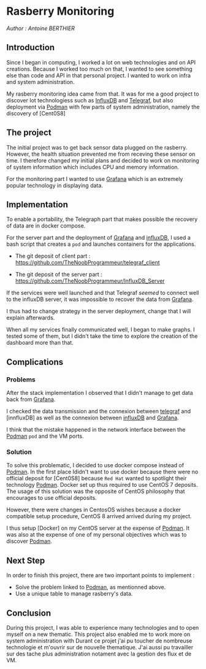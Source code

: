 # Rasberry Monitoring

_Author : Antoine BERTHIER_

[influxdb]: ./iot/Technologies#influx-db
[telegraf]: ./iot/Technologies#telegraf
[podman]: ./iot/Technologies#podman
[centos8]: ./iot/Technologies#cent-os-8
[grafana]: ./iot/Technologies#grafana

## Introduction

Since I began in computing, I worked a lot on web technologies and on API creations. Because I worked too much on that, I wanted to see something else than code and API in that personal project. I wanted to work on infra and system administration.

My rasberry monitoring idea came from that. It was for me a good project to discover Iot technologiess such as [InfluxDB] and [Telegraf], but also deployment via [Podman] with few parts of system administration, namely the discovery of [Cent0S8]

## The project

The initial project was to get back sensor data plugged on the rasberry. However, the health situation prevented me from receving these sensor on time. I therefore changed my initial plans and decided to work on monitoring of system information which includes CPU and memory information.

For the monitoring part I wanted to use [Grafana] which is an extremely popular technology in displaying data.

## Implementation

To enable a portability, the Telegraph part that makes possible the recovery of data are in docker compose.

For the server part and the deployment of [Grafana] and [influxDB], I used a bash script that creates a `pod` and launches containers for the applications.

- The git deposit of client part : https://github.com/TheNoobProgrammeur/telegraf_client

- The git deposit of the server part : https://github.com/TheNoobProgrammeur/InfluxDB_Server

If the services were well launched and that Telegraf _seemed_ to connect well to the influxDB server, it was impossible to recover the data from [Grafana].

I thus had to change strategy in the server deployment, change that I will explain afterwards.

When all my services finally communicated well, I began to make graphs. I tested some of them, but I didn't take the time to explore the creation of the dashboard more than that.

## Complications

### Problems

After the stack implementation I observed that I didn't manage to get data back from [Grafana].

I checked the data transmission and the connexion between [telegraf] and [innfluxDB] as well as the connexion between [influxDB] and [Grafana].

I think that the mistake happened in the network interface between the [Podman] `pod` and the VM ports.

### Solution

To solve this problematic, I decided to use docker compose instead of [Podman]. In the first place Ididn't want to use docker because there were no official deposit for [Cent0S8] because `Red Hat` wanted to spotlight their technology [Podman]. Docker set up thus required to use CentOS 7 deposits. The usage of this solution was the opposite of CentOS philosophy that encourages to use official deposits.

However, there were changes in CentosOS wishes because a docker compatible setup procedure, CentOS 8 arrived arrived during my project.

I thus setup [Docker] on my CentOS server at the expense of [Podman]. It was also at the expense of one of my personal objectives which was to discover [Podman].

## Next Step

In order to finish this project, there are two important points to implement :

- Solve the problem linked to [Podman], as mentionned above.
- Use a unique table to manage rasberry's data.

## Conclusion

During this project, I was able to experience many technologies and to open myself on a new thematic. This project also enabled me to work more on system administration with Durant ce projet j'ai pu toucher de nombreuse technologie et m'ouvrir sur de nouvelle thematique. J'ai aussi pu travailler sur des tache plus administration notament avec la gestion des flux et de VM.

